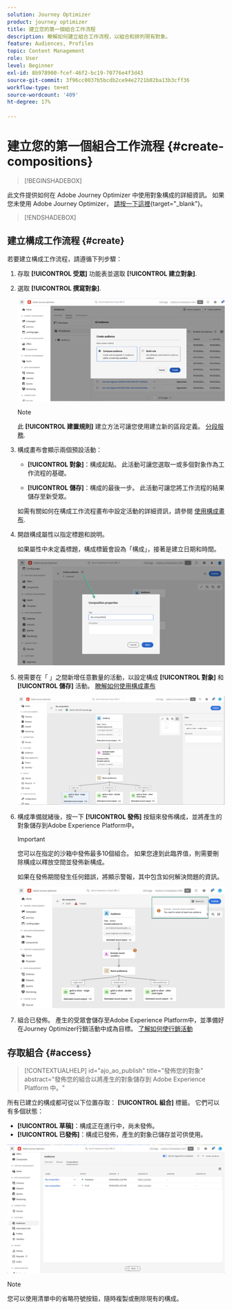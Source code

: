 ```yaml
---
solution: Journey Optimizer
product: journey optimizer
title: 建立您的第一個組合工作流程
description: 瞭解如何建立組合工作流程，以組合和排列現有對象。
feature: Audiences, Profiles
topic: Content Management
role: User
level: Beginner
exl-id: 8b978900-fcef-46f2-bc19-70776e4f3d43
source-git-commit: 3f96cc0037b5bcdb2ce94e2721b02ba13b3cff36
workflow-type: tm+mt
source-wordcount: '409'
ht-degree: 17%

---
```


# 建立您的第一個組合工作流程 {#create-compositions}

>[!BEGINSHADEBOX]

此文件提供如何在 Adobe Journey Optimizer 中使用對象構成的詳細資訊。 如果您未使用 Adobe Journey Optimizer， [請按一下這裡](https://experienceleague.adobe.com/docs/experience-platform/segmentation/ui/audience-composition.html?lang=zh-Hant){target="_blank"}。

>[!ENDSHADEBOX]

## 建立構成工作流程 {#create}

若要建立構成工作流程，請遵循下列步驟：

1. 存取 **[!UICONTROL 受眾]** 功能表並選取 **[!UICONTROL 建立對象]**.

1. 選取 **[!UICONTROL 撰寫對象]**.

   ![](assets/audiences-create.png)

   >[!NOTE]
   >
   >此 **[!UICONTROL 建置規則]** 建立方法可讓您使用建立新的區段定義。 [分段服務](https://experienceleague.adobe.com/docs/experience-platform/segmentation/ui/overview.html?lang=zh-Hant).

1. 構成畫布會顯示兩個預設活動：

   * **[!UICONTROL 對象]**：構成起點。 此活動可讓您選取一或多個對象作為工作流程的基礎。

   * **[!UICONTROL 儲存]**：構成的最後一步。 此活動可讓您將工作流程的結果儲存至新受眾。

   如需有關如何在構成工作流程畫布中設定活動的詳細資訊，請參閱 [使用構成畫布](composition-canvas.md).

1. 開啟構成屬性以指定標題和說明。

   如果屬性中未定義標題，構成標籤會設為「構成」，接著是建立日期和時間。

   ![](assets/audiences-properties.png)

1. 視需要在「 」之間新增任意數量的活動，以設定構成 **[!UICONTROL 對象]** 和 **[!UICONTROL 儲存]** 活動。 [瞭解如何使用構成畫布](composition-canvas.md)

   ![](assets/audiences-publish.png)

1. 構成準備就緒後，按一下 **[!UICONTROL 發佈]** 按鈕來發佈構成，並將產生的對象儲存到Adobe Experience Platform中。

   >[!IMPORTANT]
   >
   >您可以在指定的沙箱中發佈最多10個組合。 如果您達到此臨界值，則需要刪除構成以釋放空間並發佈新構成。

   如果在發佈期間發生任何錯誤，將顯示警報，其中包含如何解決問題的資訊。

   ![](assets/audiences-alerts.png)

1. 組合已發佈。 產生的受眾會儲存至Adobe Experience Platform中，並準備好在Journey Optimizer行銷活動中成為目標。 [了解如何使行銷活動](../campaigns/get-started-with-campaigns.md)

## 存取組合 {#access}

>[!CONTEXTUALHELP]
>id="ajo_ao_publish"
>title="發佈您的對象"
>abstract="發佈您的組合以將產生的對象儲存到 Adobe Experience Platform 中。"

所有已建立的構成都可從以下位置存取： **[!UICONTROL 組合]** 標籤。 它們可以有多個狀態：

* **[!UICONTROL 草稿]**：構成正在進行中，尚未發佈。
* **[!UICONTROL 已發佈]**：構成已發佈，產生的對象已儲存並可供使用。

![](assets/audiences-compositions.png)

>[!NOTE]
>
>您可以使用清單中的省略符號按鈕，隨時複製或刪除現有的構成。
